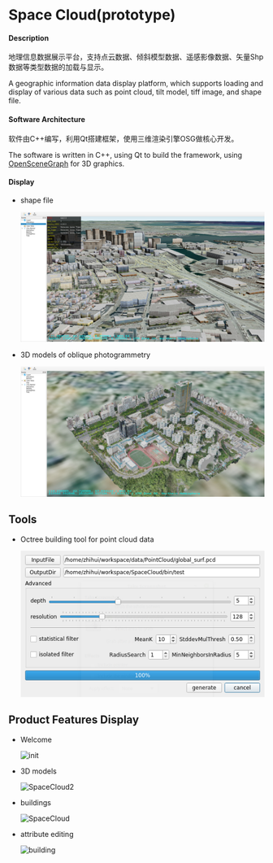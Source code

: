 # Space Cloud(prototype)

#### Description
地理信息数据展示平台，支持点云数据、倾斜模型数据、遥感影像数据、矢量Shp数据等类型数据的加载与显示。

A geographic information data display platform,  which supports loading and display of various data such as point cloud, tilt model, tiff image, and shape file.

#### Software Architecture
软件由C++编写，利用Qt搭建框架，使用三维渲染引擎OSG做核心开发。

The software is written in C++, using Qt to build the framework, using [OpenSceneGraph](http://www.openscenegraph.org/) for 3D graphics.

#### Display

- shape file

  ![demo](/docs/demo.png)

- 3D models of oblique photogrammetry

  ![demo](/docs/demo2.png)

## Tools

- Octree building tool for point cloud data

  ![demo](/docs/octree.png)

## Product Features Display

- Welcome

  ![init](D:\workspace\SpaceCloud\docs\init.png)

- 3D models

  ![SpaceCloud2](D:\workspace\SpaceCloud\docs\SpaceCloud2.png)

- buildings

  ![SpaceCloud](D:\workspace\SpaceCloud\docs\SpaceCloud.png)

- attribute editing

  ![building](D:\workspace\SpaceCloud\docs\building.png)